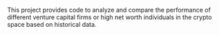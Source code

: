 This project provides code to analyze and compare the performance of different venture capital firms or high net worth individuals in the crypto space based on historical data.
